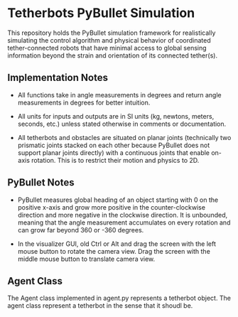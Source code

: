 # Tetherbots PyBullet Simulation

This repository holds the PyBullet simulation framework for realistically simulating the control algorithm and physical behavior of coordinated tether-connected robots that have minimal access to global sensing information beyond the strain and orientation of its connected tether(s).

## Implementation Notes

- All functions take in angle measurements in degrees and return angle measurements in degrees for better intuition.

- All units for inputs and outputs are in SI units (kg, newtons, meters, seconds, etc.) unless stated otherwise in comments or documentation.

- All tetherbots and obstacles are situated on planar joints (technically two prismatic joints stacked on each other because PyBullet does not support planar joints directly) with a continuous joints that enable on-axis rotation. This is to restrict their motion and physics to 2D.

## PyBullet Notes

- PyBullet measures global heading of an object starting with 0 on the positive x-axis and grow more positive in the counter-clockwise direction and more negative in the clockwise direction. It is unbounded, meaning that the angle measurement accumulates on every rotation and can grow far beyond 360 or -360 degrees. 

- In the visualizer GUI, old Ctrl or Alt and drag the screen with the left mouse button to rotate the camera view. Drag the screen with the middle mouse button to translate camera view.

## Agent Class

The Agent class implemented in agent.py represents a tetherbot object. The agent class represent a tetherbot in the sense that it shoudl be.
